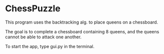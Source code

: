 # ChessPuzzle
This program uses the backtracking alg. to place queens on a chessboard.

The goal is to complete a chessboard containing 8 queens,
and the queens cannot be able to attack one another.

To start the app, type gui.py in the terminal.
